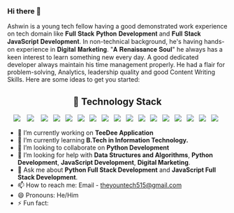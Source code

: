 ### Hi there 👋
Ashwin is a young tech fellow having a good demonstrated work experience on tech domain like 𝐅𝐮𝐥𝐥 𝐒𝐭𝐚𝐜𝐤 𝐏𝐲𝐭𝐡𝐨𝐧 𝐃𝐞𝐯𝐞𝐥𝐨𝐩𝐦𝐞𝐧𝐭 and 𝐅𝐮𝐥𝐥 𝐒𝐭𝐚𝐜𝐤 𝐉𝐚𝐯𝐚𝐒𝐜𝐫𝐢𝐩𝐭 𝐃𝐞𝐯𝐞𝐥𝐨𝐩𝐦𝐞𝐧𝐭. In non-technical background, he's having hands-on experience in 𝐃𝐢𝐠𝐢𝐭𝐚𝐥 𝐌𝐚𝐫𝐤𝐞𝐭𝐢𝐧𝐠. "𝐀 𝐑𝐞𝐧𝐚𝐢𝐬𝐬𝐚𝐧𝐜𝐞 𝐒𝐨𝐮𝐥" he always has a keen interest to learn something new every day. A good dedicated developer always maintain his time management properly. He had a flair for problem-solving, Analytics, leadership quality and good Content Writing Skills.
Here are some ideas to get you started:


<h2 align="center"> 🔭 Technology Stack</h2>
<p align="center">
  <img src="https://img.shields.io/badge/node.js%20-%2343853D.svg?&style=for-the-badge&logo=node.js&logoColor=white" />&nbsp;&nbsp;&nbsp;
  <img src="https://img.shields.io/badge/react%20-%2300D9FF.svg?&style=for-the-badge&logo=react&logoColor=white" />&nbsp;&nbsp;&nbsp;
  <img src="https://img.shields.io/badge/flask%20-%231572B6.svg?&style=for-the-badge&logo=flask&logoColor=white" />&nbsp;&nbsp;
  <img src="https://img.shields.io/badge/django%20-%231572B6.svg?&style=for-the-badge&logo=django&logoColor=white" />&nbsp;&nbsp;
  <img src="https://img.shields.io/badge/docker%20-%231572B6.svg?&style=for-the-badge&logo=docker&logoColor=white" />&nbsp;&nbsp; 
  <img src="https://img.shields.io/badge/javascript%20-%231572B6.svg?&style=for-the-badge&logo=javascript&logoColor=white" />&nbsp;&nbsp;
  <img src="https://img.shields.io/badge/mongodb%20-%231572B6.svg?&style=for-the-badge&logo=mongodb&logoColor=white" />&nbsp;&nbsp;
  <img src="https://img.shields.io/badge/mysql%20-%231572B6.svg?&style=for-the-badge&logo=mysql&logoColor=white" />&nbsp;&nbsp;
  <img src="https://img.shields.io/badge/python%20-%231572B6.svg?&style=for-the-badge&logo=python&logoColor=yellow" />&nbsp;&nbsp;
  <img src="https://img.shields.io/badge/nginx%20-%231572B6.svg?&style=for-the-badge&logo=nginx&logoColor=red" />&nbsp;&nbsp;
  <img src="https://img.shields.io/badge/angular%20-%231572B6.svg?&style=for-the-badge&logo=vue&logoColor=white" />&nbsp;&nbsp;
  <img src="https://img.shields.io/badge/travis%20-%231572B6.svg?&style=for-the-badge&logo=travis&logoColor=white" />&nbsp;&nbsp;
  <img src="https://img.shields.io/badge/neo4j%20-%231572B6.svg?&style=for-the-badge&logo=neo4j&logoColor=white" />&nbsp;&nbsp;
  <img src="https://img.shields.io/badge/tensorflow%20-%231572B6.svg?&style=for-the-badge&logo=tensorflow&logoColor=white" />&nbsp;&nbsp;
  <img src="https://img.shields.io/badge/heroku%20-%231572B6.svg?&style=for-the-badge&logo=heroku&logoColor=white" />&nbsp;&nbsp;
  <img src="https://img.shields.io/badge/git%20-%231572B6.svg?&style=for-the-badge&logo=git&logoColor=white" />&nbsp;&nbsp;
  <img src="https://img.shields.io/badge/kubernetes%20-%231572B6.svg?&style=for-the-badge&logo=kubernetes&logoColor=white" />&nbsp;&nbsp; 
</p>




- 🔭 I’m currently working on **TeeDee Application**
- 🌱 I’m currently learning **B.Tech in Information Technology.**
- 👯 I’m looking to collaborate on **Python Development**
- 🤔 I’m looking for help with **Data Structures and Algorithms**, **Python Development**, **JavaScript Development**, **Digital Marketing**.
- 💬 Ask me about **Python Full Stack Development** and **JavaScript Full Stack Development**.
- 📫 How to reach me: Email - theyountech515@gmail.com 
- 😄 Pronouns: He/Him
- ⚡ Fun fact: 

